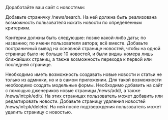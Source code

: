 Доработайте ваш сайт с новостями:

Добавьте страничку /news/search. На ней должна быть реализована возможность пользователя искать новости по определённым критериям.

Критерии должны быть следующие: позже какой-либо даты; по названию; по имени пользователя автора; всё вместе. Добавьте постраничный вывод на основной странице новостей, чтобы на одной странице было не больше 10 новостей, и были видны номера лишь ближайших страниц, а также возможность перехода к первой или последней странице.

Необходимо иметь возможность создавать новые новости и статьи не только из админки, но и в самом приложении. Для такой возможности необходимо создать модельные формы. Необходимо добавить на сайт с помощью дженериков новые страницы /news/add/, а также /news/int:pk/edit/. На этих страницах пользователь может добавить или редактировать новости. Добавьте страницу удаления новостей /news/int:pk/delete/. На ней после подтверждения пользователь может удалить страницу с новостью.
